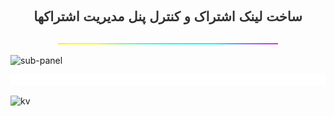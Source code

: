 <div align="center" style="font-family: Arial, sans-serif; color: #333;">
    <h2>ساخت لینک اشتراک و کنترل پنل مدیریت اشتراکها</h2>
   
</div>
  <p align="center">   
   <img  width=70% src="https://github.com/3yed-61/warpsub/blob/1e9fa0df21d00878653e25cbdfc49421092d1496/images/b.gif" />
   </p> 
   



![sub-panel](https://github.com/user-attachments/assets/38f58fd6-b753-4819-8971-278f2f003af9)

![212284100-561aa473-3905-4a80-b561-0d28506553ee](https://github.com/3yed-61/warpsub/blob/1e9fa0df21d00878653e25cbdfc49421092d1496/images/p.gif)

   
![kv](https://github.com/user-attachments/assets/49172c37-7554-4388-bca8-7a9f24552a0c)
